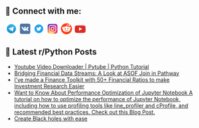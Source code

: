 ## 🔎 Connect with me:
[<img src="https://github.com/bullbesh/bullbesh/blob/main/images/Telegram.png" width="32" height="32" />](https://t.me/bullbesh)
[<img src="https://github.com/bullbesh/bullbesh/blob/main/images/VK.png" width="32" height="32" />](https://vk.com/bullbesh)
[<img src="https://github.com/bullbesh/bullbesh/blob/main/images/Twitter.png" width="32" height="32" />](https://twitter.com/bullbesh1)
[<img src="https://github.com/bullbesh/bullbesh/blob/main/images/Instagram.png" width="32" height="32" />](https://www.instagram.com/bullbesh)
[<img src="https://github.com/bullbesh/bullbesh/blob/main/images/Reddit.png" width="32" height="32" />](https://www.reddit.com/user/bullbesh)
[<img src="https://github.com/bullbesh/bullbesh/blob/main/images/YouTube.png" width="32" height="32" />](https://www.youtube.com/channel/UCtfjRs6uzgq5mfm8S06WTcg)

## 📕 Latest r/Python Posts
<!-- BLOG-POST-LIST:START -->
- [Youtube Video Downloader | Pytube | Python Tutorial](https://www.reddit.com/r/Python/comments/15ffujo/youtube_video_downloader_pytube_python_tutorial/)
- [Bridging Financial Data Streams: A Look at ASOF Join in Pathway](https://www.reddit.com/r/Python/comments/15fflzu/bridging_financial_data_streams_a_look_at_asof/)
- [I&#39;ve made a Finance Toolkit with 50+ Financial Ratios to make Investment Research Easier](https://www.reddit.com/r/Python/comments/15femrf/ive_made_a_finance_toolkit_with_50_financial/)
- [Want to Know About Performance Optimization of Jupyter Notebook A tutorial on how to optimize the performance of Jupyter Notebook, including how to use profiling tools like line_profiler and cProfile, and recommended best practices. Check out this Blog Post.](https://www.reddit.com/r/Python/comments/15felw1/want_to_know_about_performance_optimization_of/)
- [Create Black holes with ease](https://www.reddit.com/r/Python/comments/15fegss/create_black_holes_with_ease/)
<!-- BLOG-POST-LIST:END -->
